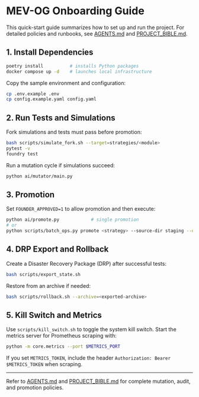 # MEV-OG Onboarding Guide

This quick-start guide summarizes how to set up and run the project. For detailed policies and runbooks, see [AGENTS.md](../AGENTS.md) and [PROJECT_BIBLE.md](../PROJECT_BIBLE.md).

## 1. Install Dependencies

```bash
poetry install          # installs Python packages
docker compose up -d    # launches local infrastructure
```

Copy the sample environment and configuration:

```bash
cp .env.example .env
cp config.example.yaml config.yaml
```

## 2. Run Tests and Simulations

Fork simulations and tests must pass before promotion:

```bash
bash scripts/simulate_fork.sh --target=strategies/<module>
pytest -v
foundry test
```

Run a mutation cycle if simulations succeed:

```bash
python ai/mutator/main.py
```

## 3. Promotion

Set `FOUNDER_APPROVED=1` to allow promotion and then execute:

```bash
python ai/promote.py            # single promotion
# or
python scripts/batch_ops.py promote <strategy> --source-dir staging --dest-dir active
```

## 4. DRP Export and Rollback

Create a Disaster Recovery Package (DRP) after successful tests:

```bash
bash scripts/export_state.sh
```

Restore from an archive if needed:

```bash
bash scripts/rollback.sh --archive=<exported-archive>
```

## 5. Kill Switch and Metrics

Use `scripts/kill_switch.sh` to toggle the system kill switch. Start the metrics
server for Prometheus scraping with:

```bash
python -m core.metrics --port $METRICS_PORT
```
If you set `METRICS_TOKEN`, include the header
`Authorization: Bearer $METRICS_TOKEN` when scraping.

---

Refer to [AGENTS.md](../AGENTS.md) and [PROJECT_BIBLE.md](../PROJECT_BIBLE.md) for
complete mutation, audit, and promotion policies.
